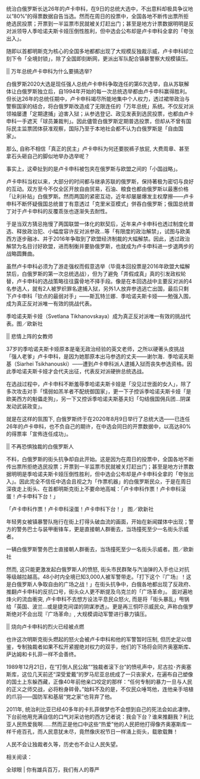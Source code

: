 

统治白俄罗斯长达26年的卢卡申科，在9日的总统大选中，不出意料却极具争议地以&#8221;80%&#8221;的得票数据自告当选。然而在周日的投票中，全国各地不断传出票所拒绝选民投票；开票到一半监票市民就被关灯赶出门；甚至是地方计票数据明明是反对派领导人季哈诺夫斯卡娅压倒性胜利，但中选会公布却是卢卡申科全拿的「夸张出入」。

随即以首都明斯克为核心的全国多地都都出现了大规模反独裁示威，卢卡申科却立刻下令「全境封锁」，除了全国即刻断网，更派出军队配合镇暴警察大规模镇压。

|| 万年总统卢卡申科为什么要搞选举?

白俄罗斯2020大选是现任强人总统卢卡申科争取连任的第6次选举，自从苏联解体让白俄罗斯独立后，自1994年开始的每一次总统选举都由卢卡申科赢得胜利。但长达26年的总统任期中，卢卡申科竭尽所能地集中个人权力，透过裙带政治与警察国家的结合，将白俄罗斯改造成了无限连任的「万年总统」系统。不仅反对派领袖屡遭「定期逮捕」迫害入狱；从参选登记、政见发表到选民投票，也都由卢卡申科一手遮天「球员兼裁判」。因此儘管白俄罗斯定期普选投票，但却从不曾有国际民主监票团体获准观察，国际乃至于本地社会都不认为白俄罗斯是「自由国家」。

那么, 自称不相信「真正的民主」卢卡申科为何还要脱裤子放屁, 大费周章、甚至拿石头砸自己的脚似地举办选举呢？

事实上，这牵扯到的是卢卡申科被包夹在俄罗斯与欧盟之间的「小国战略」。

卢卡申科当权以来，大部分的时间都与继承苏联的俄罗斯，保持著极为密切与良好的互动。双方至今不仅全区开放自由贸易，石油、粮食也都由俄罗斯以最惠价格「让利补贴」白俄罗斯。然而两国的紧密互动，近年却屡屡爆发主权摩擦——卢卡申科不断怀疑俄国总统普丁有意透过「克里米亚模式」併吞白俄罗斯；俄国总统普丁对于卢卡申科的反覆乖张也逐渐失去耐性。

于是当双方猜忌拖慢了两国联盟一体化的默契后，近年来卢卡申科也透过制度化普选、释放政治犯、小幅度容许反对派参政&#8230;等「有限度的政治解禁」，试图与欧美西方逐步融冰、并于2016年争取到了欧盟经济制裁的大幅解禁。因此，透过政治解禁为名目讨好欧盟，进而制衡并要胁俄罗斯，也就成为卢卡申科进一步退两步的战略圆舞曲。

虽然卢卡申科必须为了游走强权而假意选举（毕竟本回投票是2016年欧盟大幅解禁后，白俄罗斯的第一次总统选战），但为了避免「弄假成真」真的引发政权轮替，卢卡申科的选战策略往往露骨地不择手段。像是在本回选战中主要反对派的4名参选人，就有2人被罗织罪名逮捕入狱，另外1人放弃参选逃亡出国，最后只剩下卢卡申科「钦点的最弱对手」——斯瓦特兰娜．季哈诺夫斯卡娅——勉强入围，成为真正反对派唯一有效的挑战代表。

季哈诺夫斯卡娅（Svetlana Tikhanovskaya）成为真正反对派唯一有效的挑战代表。图／欧新社

|| 悲情上阵的女教师

37岁的季哈诺夫斯卡娅原本是毫无政治经验的英文老师，之所以硬著头皮挑战「强人老爹」卢卡申科，是因为她那原本出马参选的丈夫——谢尔海．季哈诺夫斯基（Siarhei Tsikhanouski）——遭到卢卡申科派人逮捕入狱而丧失参选资格。因此季哈诺夫斯卡娅才会代夫出征，代表反对派硬拚总统选战。

在选战过程中，卢卡申科不断羞辱季哈诺夫斯卡娅是「没见过世面的女人」，除了多次攻击对手「懦弱如羔羊者不配统御国家」，更一下子控诉季哈诺夫斯卡娅「是欧美西方的魁儡走狗」，另一下又控诉季哈诺夫斯基夫妇「勾结俄国佣兵团&#8230;阴谋发动武装政变」。

就是在这样的氛围下, 白俄罗斯终于在2020年8月9日举行了总统大选——已连任26年的卢卡申科，也不负自己的期许，在中选会同日的开票数据中，以高达80%的得票率「宣佈连任成功」。

|| 不再恐惧独裁的白俄罗斯人

不料，白俄罗斯的街头抗争却自此开始。这是因为在周日的投票中，全国各地不断传出票所拒绝选民投票；开票到一半监票市民就被关灯赶出门；甚至是地方计票数据明明是季哈诺夫斯卡娅压倒性胜利，但中选会公布却是卢卡申科全拿的「夸张出入」。因此完全不信任中选会且视之为「作票机器」的白俄罗斯民众，于是在周日深夜走上街头、在首都明斯克街上不要命地高喊：「卢卡申科作票！卢卡申科滚蛋！卢卡申科下台！」

「卢卡申科作票！卢卡申科滚蛋！卢卡申科下台！」 图／欧新社

年轻男女被镇暴警队拖行在街上打得头破血流的画面，开始在新闻媒体中出现；警方的警务巴士与装甲衝锋车，更是直接朝人群衝去，当场撞死至少一名街头示威者。

一辆白俄罗斯警务巴士直接朝人群衝去，当场撞死至少一名街头示威者。图／欧新社

然而, 这只能更激发起白俄罗斯人的愤怒, 街头市民群聚与汽油弹的入手也让对抗等级越拉越高。48小时内全境已知3,000人被军警带走。「打下这个『广场』！这是白俄罗斯人争取自由的广场之战！」在街头抗争中，白俄各地都出现了反政府、推翻卢卡申科的反抗口号，街头众人更不断提及乌克兰的「广场革命」。 面对遍地烽火的流血衝突, 卢卡申科不去想方设法平息民众怒火, 而是将「街头暴乱」甩锅给「英国、波兰&#8230;或是捷克间谍的阴谋渗透」。更是再三恫吓示威民众, 声称白俄罗斯绝对不会出现『广场革命』, 大规模调动军警进行暴力镇压。

|| 烧向卢卡申科的烈火已经被点燃

也许这次明斯克街头燃起的怒火会被卢卡申科和他的军警暂时压制, 但历史足以借鉴，专制独裁者如果不松开紧握绝对权力的双手，他们的下场将会同齐奥塞斯库、萨达姆和卡扎菲一样不会善终。

1989年12月21日，在“打倒人民公敌”“独裁者滚下台”的愤吼声中，尼古拉･齐奥塞斯库，这位几天前还“深受爱戴”的罗马尼亚总统成了一只丧家犬，在遍布自己塑像的国土上东躲西藏，正像40年前他亲口咬定的那样：“任何专制的暴力一旦与人民的正义之师交战，必将粉身碎骨。”始料不及的是，不仅民众唾骂他，连他亲手培植的爪羽——国防军和基层“党之家”也背弃了他。

2011年, 统治利比亚已经40多年的卡扎菲做梦也不会想到自己的死法会如此凄惨。下台前他用充满自信的口气对采访他的西方记者说：我会下台？谁来推翻我？利比亚人民热爱我啊……然而正是他口中这些“热爱”他的人民把他打得像齐奥塞斯库一样千疮百孔，而人民意犹未尽，竟然像庆祝节日一样涌上街头，载歌载舞！

人民不会让独裁者久等，历史也不会让人民失望。

相关阅读：

全球眼 | 你有雄兵百万，我们有人的尊严 
